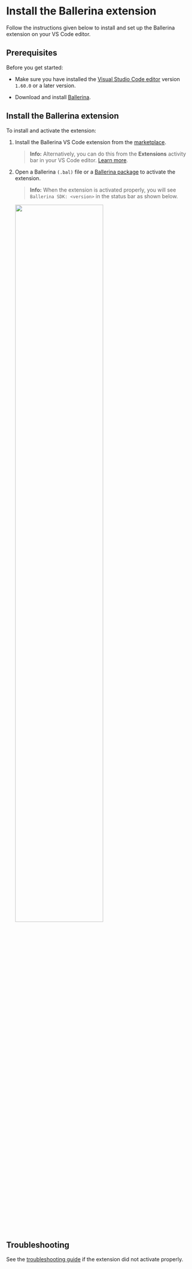 # Install the Ballerina extension

Follow the instructions given below to install and set up the Ballerina extension on your VS Code editor. 

## Prerequisites

Before you get started:

-	Make sure you have installed the [Visual Studio Code editor](https://code.visualstudio.com/download) version `1.60.0` or a later version.

-	Download and install [Ballerina](https://ballerina.io/downloads/).

## Install the Ballerina extension

To install and activate the extension:

1. Install the Ballerina VS Code extension from the [marketplace](https://marketplace.visualstudio.com/items?itemName=WSO2.ballerina). 

	> **Info:**
	> Alternatively, you can do this from the **Extensions** activity bar in your VS Code editor. [Learn more](https://code.visualstudio.com/docs/editor/extension-marketplace#_install-an-extension).

2. Open a Ballerina `(.bal)` file or a [Ballerina package](https://ballerina.io/learn/package-references/) to activate the extension.

	>**Info:**
	>When the extension is activated properly, you will see `Ballerina SDK: <version>` in the status bar as shown below.

	<img src="https://github.com/wso2/ballerina-plugin-vscode/blob/main/resources/images/show-version-on-vscode.png?raw=true" width="70%" />

## Troubleshooting

See the [troubleshooting guide](../troubleshooting.md) if the extension did not activate properly.